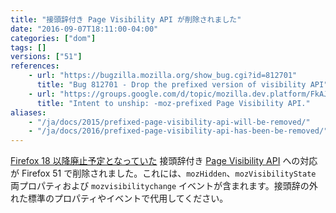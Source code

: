 ```yaml
---
title: "接頭辞付き Page Visibility API が削除されました"
date: "2016-09-07T18:11:00-04:00"
categories: ["dom"]
tags: []
versions: ["51"]
references:
    - url: "https://bugzilla.mozilla.org/show_bug.cgi?id=812701"
      title: "Bug 812701 - Drop the prefixed version of visibility API"
    - url: "https://groups.google.com/d/topic/mozilla.dev.platform/FkAJkVOJF74/discussion"
      title: "Intent to unship: -moz-prefixed Page Visibility API."
aliases:
    - "/ja/docs/2015/prefixed-page-visibility-api-will-be-removed/"
    - "/ja/docs/2016/prefixed-page-visibility-api-has-been-be-removed/"
---
```

[Firefox 18 以降廃止予定となっていた](https://www.fxsitecompat.com/ja/docs/2012/page-visibility-api-has-been-unprefixed/) 接頭辞付き [Page Visibility API](https://developer.mozilla.org/docs/Web/API/Page_Visibility_API) への対応が Firefox 51 で削除されました。これには、`mozHidden`、`mozVisibilityState` 両プロパティおよび `mozvisibilitychange` イベントが含まれます。接頭辞の外れた標準のプロパティやイベントで代用してください。

